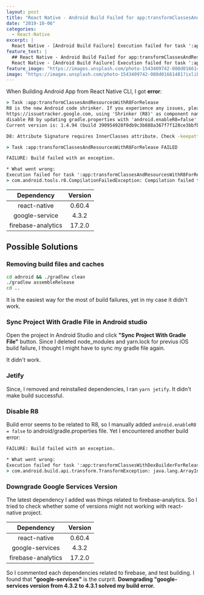 ```yaml
---
layout: post
title: "React Native - Android Build Failed for app:transformClassesAndResourcesWithR8ForRelease Error"
date: "2019-10-06"
categories:
  - React-Native
excerpt: |
  React Native - [Android Build Failure] Execution failed for task ':app:transformClassesAndResourcesWithR8ForRelease'. com.android.tools.r8.CompilationFailedException; Compilation failed to complete
feature_text: |
  ## React Native - Android Build Failed for app:transformClassesAndResourcesWithR8ForRelease Error
  React Native - [Android Build Failure] Execution failed for task ':app:transformClassesAndResourcesWithR8ForRelease'. com.android.tools.r8.CompilationFailedException; Compilation failed to complete
feature_image: "https://images.unsplash.com/photo-1543409742-080d01661481?ixlib=rb-1.2.1&ixid=eyJhcHBfaWQiOjEyMDd9&auto=format&fit=crop&w=2850&q=80"
image: "https://images.unsplash.com/photo-1543409742-080d01661481?ixlib=rb-1.2.1&ixid=eyJhcHBfaWQiOjEyMDd9&auto=format&fit=crop&w=2850&q=80"
---
```


When Building Android App from React Native CLI, I got **error**:

```cmd
> Task :app:transformClassesAndResourcesWithR8ForRelease
R8 is the new Android code shrinker. If you experience any issues, please file a bug at
https://issuetracker.google.com, using 'Shrinker (R8)' as component name. You can
disable R8 by updating gradle.properties with 'android.enableR8=false'.
Current version is: 1.4.94 (build 390954928f0db9c3b888a367f7f128ce3bbfb160 from go/r8bot (luci-r8-ci-archive-0-5g74)).

D8: Attribute Signature requires InnerClasses attribute. Check -keepattributes directive.

> Task :app:transformClassesAndResourcesWithR8ForRelease FAILED

FAILURE: Build failed with an exception.

* What went wrong:
Execution failed for task ':app:transformClassesAndResourcesWithR8ForRelease'.
> com.android.tools.r8.CompilationFailedException: Compilation failed to complete
```

|     Dependency     | Version |
| :----------------: | :-----: |
|    react-native    | 0.60.4  |
|   google-service   |  4.3.2  |
| firebase-analytics | 17.2.0  |

## Possible Solutions

### Removing build files and caches

```cmd
cd adnroid && ./gradlew clean
./gradlew assembleRelease
cd ..
```

It is the easiest way for the most of build failures, yet in my case it didn't work.

### Sync Project With Gradle File in Android studio

Open the project in Android Studio and click **"Sync Project With Gradle File"** button. Since I deleted node_modules and yarn.lock for previus iOS build failure, I thought I might have to sync my gradle file again.

It didn't work.

### Jetify

Since, I removed and reinstalled dependencies, I ran `yarn jetify`.
It didn't make build successful.

### Disable R8

Build error seems to be related to R8, so I manually added `android.enableR8 = false` to android/gradle.properties file.
Yet I encountered another build error:

```cmd
FAILURE: Build failed with an exception.

* What went wrong:
Execution failed for task ':app:transformClassesWithDexBuilderForRelease'.
> com.android.build.api.transform.TransformException: java.lang.ArrayIndexOutOfBoundsException
```

### Downgrade Google Services Version

The latest dependency I added was things related to firebase-analytics. So I tried to check whether some of versions might not working with react-native project.

|     Dependency     | Version |
| :----------------: | :-----: |
|    react-native    | 0.60.4  |
|  google-services   |  4.3.2  |
| firebase-analytics | 17.2.0  |

So I commented each dependencies related to firebase, and test building. I found that **"google-services"** is the curprit. **Downgrading "google-services version from 4.3.2 to 4.3.1 solved my build error.**
